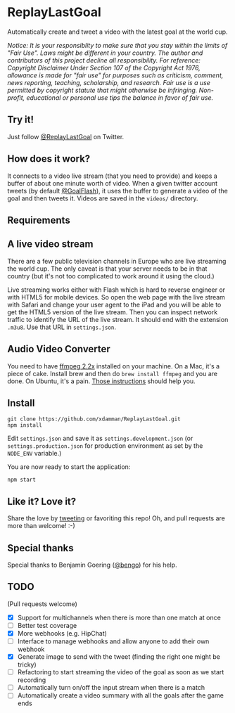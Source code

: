 # ReplayLastGoal

Automatically create and tweet a video with the latest goal at the world cup.

*Notice: It is your responsiblity to make sure that you stay within the limits of "Fair Use". Laws might be different in your country. The author and contributors of this project decline all responsibility.*
*For reference: Copyright Disclaimer Under Section 107 of the Copyright Act 1976, allowance is made for "fair use" for purposes such as criticism, comment, news reporting, teaching, scholarship, and research. Fair use is a use permitted by copyright statute that might otherwise be infringing. Non-profit, educational or personal use tips the balance in favor of fair use.*

## Try it!

Just follow [@ReplayLastGoal](https://twitter.com/ReplayLastGoal) on Twitter.

## How does it work?

It connects to a video live stream (that you need to provide) and keeps a buffer of about one minute worth of video. When a given twitter account tweets (by default [@GoalFlash](https://twitter.com/GoalFlash)), it uses the buffer to generate a video of the goal and then tweets it. Videos are saved in the `videos/` directory.

## Requirements

## A live video stream

There are a few public television channels in Europe who are live streaming the world cup. The only caveat is that your server needs to be in that country (but it's not too complicated to work around it using the cloud.)

Live streaming works either with Flash which is hard to reverse engineer or with HTML5 for mobile devices. So open the web page with the live stream with Safari and change your user agent to the iPad and you will be able to get the HTML5 version of the live stream. Then you can inspect network traffic to identify the URL of the live stream. It should end with the extension `.m3u8`. Use that URL in `settings.json`.


## Audio Video Converter
You need to have [ffmpeg 2.2x](https://ffmpeg.org/) installed on your machine. On a Mac, it's a piece of cake. Install brew and then do `brew install ffmpeg` and you are done.
On Ubuntu, it's a pain. [Those instructions](https://gist.github.com/faleev/3435377) should help you.


## Install

    git clone https://github.com/xdamman/ReplayLastGoal.git
    npm install

Edit `settings.json` and save it as `settings.development.json` (or `settings.production.json` for production environment as set by the `NODE_ENV` variable.)

You are now ready to start the application:

    npm start



## Like it? Love it? 
Share the love by [tweeting](https://twitter.com/intent/tweet?status=%40xdamman%20Thanks%20for%20%40ReplayLastGoal!%20I%20love%20it!) or favoriting this repo!
Oh, and pull requests are more than welcome! :-)

## Special thanks
Special thanks to Benjamin Goering ([@bengo](https://twitter.com/bengo)) for his help.

## TODO
(Pull requests welcome)
- [x] Support for multichannels when there is more than one match at once
- [ ] Better test coverage
- [x] More webhooks (e.g. HipChat)
- [ ] Interface to manage webhooks and allow anyone to add their own webhook
- [x] Generate image to send with the tweet (finding the right one might be tricky)
- [ ] Refactoring to start streaming the video of the goal as soon as we start recording
- [ ] Automatically turn on/off the input stream when there is a match
- [ ] Automatically create a video summary with all the goals after the game ends
